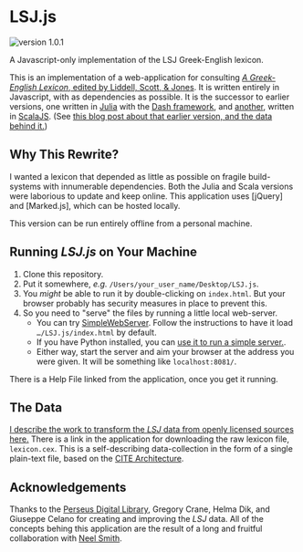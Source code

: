 # LSJ.js

![version 1.0.1](https://img.shields.io/badge/LSJ.js-1.0.0-orange)

A Javascript-only implementation of the LSJ Greek-English lexicon.

This is an implementation of a web-application for consulting [*A Greek-English Lexicon*, edited by Liddell, Scott, & Jones](https://en.wikipedia.org/wiki/A_Greek–English_Lexicon). It is written entirely in Javascript, with as dependencies as possible. It is the successor to earlier versions, one written in [Julia](https://julialang.org) with the [Dash framework](https://dash.plotly.com/julia/introduction), and [another](http://folio2.furman.edu/lsj/), written in [ScalaJS](https://www.scala-js.org). (See [this blog post about that earlier version, and the data behind it.](https://eumaeus.github.io/2018/10/30/lsj.html))

## Why This Rewrite?

I wanted a lexicon that depended as little as possible on fragile build-systems with innumerable dependencies. Both the Julia and Scala versions were laborious to update and keep online. This application uses [jQuery] and [Marked.js], which can be hosted locally.

This version can be run entirely offline from a personal machine.

## Running *LSJ.js* on Your Machine

1. Clone this repository. 
1. Put it somewhere, *e.g.* `/Users/your_user_name/Desktop/LSJ.js`.
1. You *might* be able to run it by double-clicking on `index.html`. But your browser probably has security measures in place to prevent this.
1. So you need to "serve" the files by running a little local web-server.
	- You can try [SimpleWebServer](https://simplewebserver.org). Follow the instructions to have it load `…/LSJ.js/index.html` by default.
	- If you have Python installed, you can [use it to run a simple server.](https://pythonbasics.org/webserver/).
	- Either way, start the server and aim your browser at the address you were given. It will be something like `localhost:8081/`.

There is a Help File linked from the application, once you get it running.

## The Data

[I describe the work to transform the *LSJ* data from openly licensed sources here.](https://eumaeus.github.io/2018/10/30/lsj.html) There is a link in the application for downloading the raw lexicon file, `lexicon.cex`. This is a self-describing data-collection in the form of a single plain-text file, based on the [CITE Architecture](https://github.com/cite-architecture).

## Acknowledgements

Thanks to the [Perseus Digital Library](http://www.perseus.tufts.edu/hopper/), Gregory Crane, Helma Dik, and Giuseppe Celano for creating and improving the *LSJ* data. All of the concepts behing this application are the result of a long and fruitful collaboration with [Neel Smith](http://neelsmith.github.io).